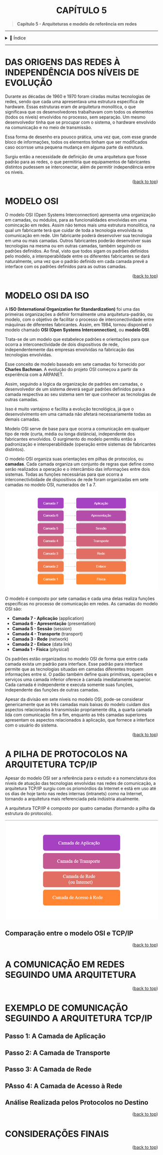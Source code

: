 <div name="readme-top">
    <h1 align=center>CAPÍTULO 5</h1>
</div>

>**Capítulo 5 - Arquiteturas e modelo de referência em redes**

---

<details>
    <summary><span>📌 Índice</span></summary>

- [DAS ORIGENS DAS REDES À INDEPENDÊNCIA DOS NÍVEIS DE EVOLUÇÃO](#das-origens-das-redes-à-independência-dos-níveis-de-evolução)
- [MODELO OSI DA ISO](#modelo-osi-da-iso)
- [A PILHA DE PROTOCOLOS NA ARQUITETURA TCP/IP](#a-pilha-de-protocolos-na-arquitetura-tcpip)
    - [Comparação entre o modelo OSI e TCP/IP](#comparação-entre-o-modelo-osi-e-tcpip)
- [A COMUNICAÇÃO EM REDES SEGUINDO UMA ARQUITETURA](#a-comunicação-em-redes-seguindo-uma-arquitetura)
- [EXEMPLO DE COMUNICAÇÃO SEGUINDO A ARQUITETURA TCP/IP](#exemplo-de-comunicação-seguindo-a-arquitetura-tcpip)
    - [Passo 1: A Camada de Aplicação](#passo-1-a-camada-de-aplicação)
    - [Passo 2: A Camada de Transporte](#passo-2-a-camada-de-transporte)
    - [Passo 3: A Camada de Rede](#passo-3-a-camada-de-rede)
    - [PAsso 4: A Camada de Acesso à Rede](#passo-4-a-camada-de-acesso-à-rede)
    - [Análise Realizada pelos Protocolos no Destino](#análise-realizada-pelos-protocolos-no-destino)
- [CONSIDERAÇÕES FINAIS](#considerações-finais)

</details>

---

# DAS ORIGENS DAS REDES À INDEPENDÊNCIA DOS NÍVEIS DE EVOLUÇÃO

Durante as décadas de 1960 e 1970 foram ciradas muitas tecnologias de redes, sendo que cada uma apresentava uma 
estrutura específica de hardware. Essas estruturas eram de arquitetura monolítica, o que significava que os 
desenvolvedores trabalhavam com todos os elementos (todos os níveis) envolvidos no processo, sem separação. Um mesmo
desenvolvedor tinha que se procupar com o sistema, o hardware envolvido na comunicação e no meio de transmissão.

Essa forma de desenho era pouoco prática, uma vez que, com esse grande bloco de informações, todos os elementos tinham
que ser modificados caso ocorrsse uma pequena mudança em alguma parte da estrutura.

Surgiu então a necessidade de definição de uma arquitetura que fosse padrão para as redes, o que permitiria que 
equipamentos de fabricantes distintos pudessem se interconectar, além de permitir independência entre os níveis. 

<p align="right">(<a href="#readme-top">back to top</a>)</p>

# MODELO OSI

O modelo OSI (Open Systems Interconnection) apresenta uma organização em camadas, ou módulos, para as funcionalidades
envolvidas em uma comincação em redes. Assim não temos mais uma estrutura monolítica, na qual um fabricante terá que 
cuidar de toda a tecnologia envolvida na comunicação em rede. Um fabricante poderá desenvolver sua tecnologia em uma ou
mais camadas. Outros fabricantes poderão desenvolver suas tecnologias na mesma ou em outras camadas, também seguindo os
padrões definidos. Ao final, visto que todos sigam os padrões definidos pelo modelo, a interoperabildade entre os
diferentes fabricantes se dará naturalmente, uma vez que o padrão definido em cada camada prevê a interface com os
padrões definidos para as outras camadas.

<p align="right">(<a href="#readme-top">back to top</a>)</p>

# MODELO OSI DA ISO

A **ISO (International Organization for Standardization)** foi uma das primeiras organizações a definir formalmente uma 
arquitetura-padrão, ou modelo, com o objetivo de facilitar o processo de interconectividade entre máquiinas de 
diferentes fabricantes. Assim, em 1984, tornou disponível o modelo chamado **OSI (Open Systems Interconnection)**, ou
**modelo OSI**.

Trata-se de um modelo que estabelece padrões e orientações para que ocorra a interconectividade de dois dispositivos de
rede, independentemente das empresas envolvidas na fabricação das tecnologias envolvidas.

Esse conceito de modelo baseado em sete camadas foi fornecido por **Charles Bachman**. A evolução do projeto OSI começou 
a partir da experiência com a ARPANET.

Assim, seguindo a lógica da organização de padrões em camadas, o desenvolvedor de um sistema deverá seguir padrões 
definidos para a camada respectiva ao seu sistema sem ter que conhecer as tecnologias de outras camadas. 

Isso é muito vantajoso e facilita a evolução tecnológica, já que o desenvolvimento em uma camada não afetará 
necessariamente todas as demais camadas.

Modelo OSI serve de base para que ocorra a comunicação em qualquer tipo de rede (curta, média ou longa distância), 
independente dos fabricantes envolvidos. O surgimento do modelo permitiu então a padronização e interoperabilidade 
(operação entre sistemas de fabricantes distintos).

O modelo OSI organiza suas orientações em pilhas de protocolos, ou **camadas**. Cada camada organiza um conjunto de 
regras que define como serão realizados a operação e o intercâmbio das informações entre dois sistemas. Todas as funções
necessárias para que ocorra a interconectivbidade de dispositivos de rede foram organizadas em sete camadas no modelo 
OSI, numerados de 1 a 7.

![img.png](./img/img1.png)

O modelo é composto por sete camadas e cada uma delas realiza funções específicas no processo de comunicação em redes.
As camadas do modelo OSI são:

- **Camada 7 - Aplicação** (application)
- **Camada 6 - Apresentação** (presentation)
- **Camada 5 - Sessão** (session)
- **Camada 4 - Transporte** (transport)
- **Camada 3 - Rede** (network)
- **Camada 2 - Enlace** (data link)
- **Camada 1 - Física** (physical)

Os padrões estão organizados no modelo OSI de forma que entre cada camada exista um padrão para interface. Esse padrão 
para interface permite que as tecnologias situadas em camadas diferentes troquem informações entre si. O padão também
define quais primitivas, operações e serviços uma camada inferior oferece à camada imediatamente superior. Cada camada é
independente e executa somente suas funções, independente das funções de outras camadas.

Apesar da divisão em sete níveis no modelo OSI, pode-se considerar genericamente que as três camadas mais baixas do 
modelo cuidam dos aspectos relacionados à transmissão propriamente dita, a quarta camada lida com comunicação fim a fim,
enquanto as três camadas superiores apresentam os aspectos relacionados à aplicação, que fornece a interface com o 
usuário do sistema.

<p align="right">(<a href="#readme-top">back to top</a>)</p>

# A PILHA DE PROTOCOLOS NA ARQUITETURA TCP/IP

Apesar do modelo OSI ser a referência para o estudo e a nomenclatura dos níveis de atuação das tecnologias envolvidas 
nas redes de comunicação, a arquitetura TCP/IP surgiu com os priomórdios da Internet e está em uso até os dias de hoje
tanto nas redes internas (intranets) como na Internet, tornando a arquitetura mais referenciada pela indústria 
atualmente.

A arquitetura TCP/IP é composto por quatro camadas (formando a pilha da estrutura do protocolo).

![img.png](./img/img2.png)

## Comparação entre o modelo OSI e TCP/IP

<p align="right">(<a href="#readme-top">back to top</a>)</p>

# A COMUNICAÇÃO EM REDES SEGUINDO UMA ARQUITETURA

<p align="right">(<a href="#readme-top">back to top</a>)</p>

# EXEMPLO DE COMUNICAÇÃO SEGUINDO A ARQUITETURA TCP/IP

## Passo 1: A Camada de Aplicação

## Passo 2: A Camada de Transporte

## Passo 3: A Camada de Rede

## PAsso 4: A Camada de Acesso à Rede

## Análise Realizada pelos Protocolos no Destino

<p align="right">(<a href="#readme-top">back to top</a>)</p>

# CONSIDERAÇÕES FINAIS

<p align="right">(<a href="#readme-top">back to top</a>)</p>



